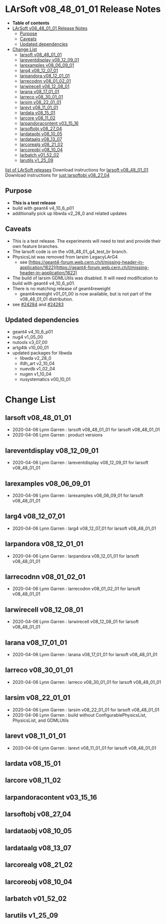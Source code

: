 LArSoft v08\_48\_01\_01 Release Notes
=============================================================================

-   **Table of contents**
-   [LArSoft v08\_48\_01\_01 Release Notes](#LArSoft-v08_48_01_01-Release-Notes)
    -   [Purpose](#Purpose)
    -   [Caveats](#Caveats)
    -   [Updated dependencies](#Updated-dependencies)
-   [Change List](#Change-List)
    -   [larsoft v08\_48\_01\_01](#larsoft-v08_48_01_01)
    -   [lareventdisplay v08\_12\_09\_01](#lareventdisplay-v08_12_09_01)
    -   [larexamples v08\_06\_09\_01](#larexamples-v08_06_09_01)
    -   [larg4 v08\_12\_07\_01](#larg4-v08_12_07_01)
    -   [larpandora v08\_12\_01\_01](#larpandora-v08_12_01_01)
    -   [larrecodnn v08\_01\_02\_01](#larrecodnn-v08_01_02_01)
    -   [larwirecell v08\_12\_08\_01](#larwirecell-v08_12_08_01)
    -   [larana v08\_17\_01\_01](#larana-v08_17_01_01)
    -   [larreco v08\_30\_01\_01](#larreco-v08_30_01_01)
    -   [larsim v08\_22\_01\_01](#larsim-v08_22_01_01)
    -   [larevt v08\_11\_01\_01](#larevt-v08_11_01_01)
    -   [lardata v08\_15\_01](#lardata-v08_15_01)
    -   [larcore v08\_11\_02](#larcore-v08_11_02)
    -   [larpandoracontent v03\_15\_16](#larpandoracontent-v03_15_16)
    -   [larsoftobj v08\_27\_04](#larsoftobj-v08_27_04)
    -   [lardataobj v08\_10\_05](#lardataobj-v08_10_05)
    -   [lardataalg v08\_13\_07](#lardataalg-v08_13_07)
    -   [larcorealg v08\_21\_02](#larcorealg-v08_21_02)
    -   [larcoreobj v08\_10\_04](#larcoreobj-v08_10_04)
    -   [larbatch v01\_52\_02](#larbatch-v01_52_02)
    -   [larutils v1\_25\_09](#larutils-v1_25_09)

[list of LArSoft releases](LArSoft_release_list)
Download instructions for [larsoft v08\_48\_01\_01](http://scisoft.fnal.gov/scisoft/bundles/larsoft/v08_48_01_01/larsoft-v08_48_01_01.html)
Download instructions for [just larsoftobj v08\_27\_04](http://scisoft.fnal.gov/scisoft/bundles/larsoftobj/v08_27_04/larsoftobj-v08_27_04.html)

Purpose
--------------------

-   **This is a test release**
-   build with geant4 v4\_10\_6\_p01
-   additionally pick up libwda v2\_28\_0 and related updates

Caveats
--------------------

-   This is a test release. The experiments will need to test and provide their own feature branches.
-   The larsoft code is on the v08\_48\_01\_g4\_test\_br branch.
-   PhysicsList was removed from larsim LegacyLArG4
    -   see [https://geant4-forum.web.cern.ch/t/missing-header-in-application/1622](https://geant4-forum.web.cern.ch/t/missing-header-in-application/1622)
-   The build of larsim GDMLUtils was disabled. It will need modification to build with geant4 v4\_10\_6\_p01.
-   There is no matching release of geant4reweight
    -   geant4reweight v01\_01\_00 is now available, but is not part of the v08\_48\_01\_01 distribution.
-   see [\#24284](/redmine/issues/24284 "Support: geant4reweight for geant4 v4_10_6_p01 (Closed)") and [\#24283](/redmine/issues/24283 "Support: review larsim for geant4 v4_10_6_p01 (Closed)")

Updated dependencies
----------------------------------------------

-   geant4 v4\_10\_6\_p01
-   nug4 v1\_05\_00
-   nutools v3\_07\_00
-   artg4tk v10\_00\_01
-   updated packages for libwda
    -   libwda v2\_28\_0
    -   ifdh\_art v2\_10\_04
    -   nuevdb v1\_02\_04
    -   nugen v1\_10\_04
    -   nusystematics v00\_10\_01

Change List
============================

larsoft v08\_48\_01\_01
-------------------------------------------------

-   2020-04-06 Lynn Garren : larsoft v08\_48\_01\_01 for larsoft v08\_48\_01\_01
-   2020-04-06 Lynn Garren : product versions

lareventdisplay v08\_12\_09\_01
-----------------------------------------------------------------

-   2020-04-06 Lynn Garren : lareventdisplay v08\_12\_09\_01 for larsoft v08\_48\_01\_01

larexamples v08\_06\_09\_01
---------------------------------------------------------

-   2020-04-06 Lynn Garren : larexamples v08\_06\_09\_01 for larsoft v08\_48\_01\_01

larg4 v08\_12\_07\_01
---------------------------------------------

-   2020-04-06 Lynn Garren : larg4 v08\_12\_07\_01 for larsoft v08\_48\_01\_01

larpandora v08\_12\_01\_01
-------------------------------------------------------

-   2020-04-06 Lynn Garren : larpandora v08\_12\_01\_01 for larsoft v08\_48\_01\_01

larrecodnn v08\_01\_02\_01
-------------------------------------------------------

-   2020-04-06 Lynn Garren : larrecodnn v08\_01\_02\_01 for larsoft v08\_48\_01\_01

larwirecell v08\_12\_08\_01
---------------------------------------------------------

-   2020-04-06 Lynn Garren : larwirecell v08\_12\_08\_01 for larsoft v08\_48\_01\_01

larana v08\_17\_01\_01
-----------------------------------------------

-   2020-04-06 Lynn Garren : larana v08\_17\_01\_01 for larsoft v08\_48\_01\_01

larreco v08\_30\_01\_01
-------------------------------------------------

-   2020-04-06 Lynn Garren : larreco v08\_30\_01\_01 for larsoft v08\_48\_01\_01

larsim v08\_22\_01\_01
-----------------------------------------------

-   2020-04-06 Lynn Garren : larsim v08\_22\_01\_01 for larsoft v08\_48\_01\_01
-   2020-04-06 Lynn Garren : build without ConfigurablePhysicsList, PhysicsList, and GDMLUtils

larevt v08\_11\_01\_01
-----------------------------------------------

-   2020-04-06 Lynn Garren : larevt v08\_11\_01\_01 for larsoft v08\_48\_01\_01

lardata v08\_15\_01
------------------------------------------

larcore v08\_11\_02
------------------------------------------

larpandoracontent v03\_15\_16
--------------------------------------------------------------

larsoftobj v08\_27\_04
------------------------------------------------

lardataobj v08\_10\_05
------------------------------------------------

lardataalg v08\_13\_07
------------------------------------------------

larcorealg v08\_21\_02
------------------------------------------------

larcoreobj v08\_10\_04
------------------------------------------------

larbatch v01\_52\_02
--------------------------------------------

larutils v1\_25\_09
------------------------------------------
